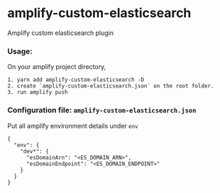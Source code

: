 # amplify-custom-elasticsearch
Amplify custom elasticsearch plugin

### Usage:

On your amplify project directory,
```
1. yarn add amplify-custom-elasticsearch -D
2. create `amplify-custom-elasticsearch.json` on the root folder.
3. run amplify push
```

### Configuration file: `amplify-custom-elasticsearch.json`
Put all amplify environment details under `env`
```
{
  "env": {
    "dev*": {
      "esDomainArn": "<ES_DOMAIN_ARN>",
      "esDomainEndpoint": "<ES_DOMAIN_ENDPOINT>"
    }
  }
}
```
